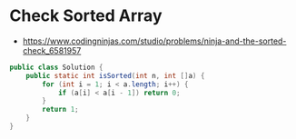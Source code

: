 # Check Sorted Array

- https://www.codingninjas.com/studio/problems/ninja-and-the-sorted-check_6581957

```java
public class Solution {
    public static int isSorted(int n, int []a) {
        for (int i = 1; i < a.length; i++) {
            if (a[i] < a[i - 1]) return 0;
        }
        return 1;
    }
}
```
